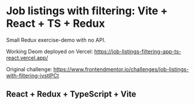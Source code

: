 # Job listings with filtering: Vite + React + TS + Redux

Small Redux exercise-demo with no API.

Working Deom deployed on Vercel: https://job-listings-filtering-app-ts-react.vercel.app/

Original challenge: https://www.frontendmentor.io/challenges/job-listings-with-filtering-ivstIPCt

## React + Redux + TypeScript + Vite
